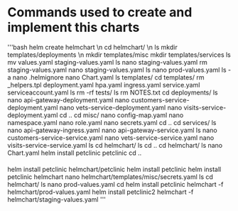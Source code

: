 # Commands used to create and implement this charts
'''bash
helm create helmchart \n
cd helmchart/ \n
ls
mkdir templates/deployments \n
mkdir templates/misc
mkdir templates/services
ls
mv values.yaml staging-values.yaml
ls
nano staging-values.yaml 
rm staging-values.yaml 
nano staging-values.yaml 
ls
nano prod-values.yaml
ls -a
nano .helmignore 
nano Chart.yaml 
ls templates/
cd templates/
rm _helpers.tpl deployment.yaml hpa.yaml ingress.yaml service.yaml serviceaccount.yaml 
ls
rm -rf tests/
ls
rm NOTES.txt 
cd deployments/
ls
nano api-gateway-deployment.yaml
nano customers-service-deployment.yaml
nano vets-service-deployment.yaml
nano visits-service-deployment.yaml
cd ..
cd misc/
nano config-map.yaml
nano namespace.yaml
nano role.yaml
nano secrets.yaml
cd ..
cd services/
ls
nano api-gateway-ingress.yaml
nano api-gateway-service.yaml
ls
nano customers-service-service.yaml
nano vets-service-service.yaml
nano visits-service-service.yaml
ls
cd helmchart/
ls
cd ..
cd helmchart/
ls
nano Chart.yaml 
helm install petclinic petclinic
cd ..
####
helm install petclinic helmchart/petclinic
helm install petclinic 
helm install petclinic helmchart
nano helmchart/templates/misc/secrets.yaml 
ls
cd helmchart/
ls
nano prod-values.yaml 
cd
helm install petclinic helmchart -f helmchart/prod-values.yaml 
helm install petclinic2 helmchart -f helmchart/staging-values.yaml 
'''